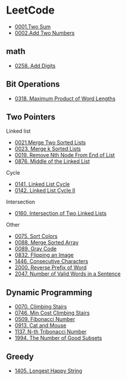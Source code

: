 # LeetCode




- [0001.Two Sum](/docs/leetcode/128/0001.%20Two%20Sum.md)
- [0002.Add Two Numbers](/docs/leetcode/128/0002.%20Add%20Two%20Numbers.md)


## math

- [0258. Add Digits](/docs/leetcode/384/0258.%20Add%20Digits.md)


## Bit Operations

- [0318. Maximum Product of Word Lengths](/docs/leetcode/384/0318.%20Maximum%20Product%20of%20Word%20Lengths.md)



## Two Pointers

Linked list
- [0021.Merge Two Sorted Lists](/docs/leetcode/128/0021.Merge%20Two%20Sorted%20Lists.md)
- [0023. Merge k Sorted Lists](/docs/leetcode/128/0023.%20Merge%20k%20Sorted%20Lists.md)
- [0019. Remove Nth Node From End of List](/docs/leetcode/128/0019.%20Remove%20Nth%20Node%20From%20End%20of%20List.md)
- [0876. Middle of the Linked List](/docs/leetcode/896/0876.%20Middle%20of%20the%20Linked%20List.md)

Cycle  
- [0141. Linked List Cycle](/docs/leetcode/256/0141.%20Linked%20List%20Cycle.md)
- [0142. Linked List Cycle II](/docs/leetcode/256/0142.%20Linked%20List%20Cycle%20II.md)

Intersection
- [0160. Intersection of Two Linked Lists](/docs/leetcode/256/0160.%20Intersection%20of%20Two%20Linked%20Lists.md)





Other
- [0075. Sort Colors](/docs/leetcode/128/0075.%20Sort%20Colors.md)
- [0088. Merge Sorted Array](/docs/leetcode/128/0088.%20Merge%20Sorted%20Array.md)
- [0089. Gray Code](/docs/leetcode/128/0089.%20Gray%20Code.md)
- [0832. Flipping an Image](/docs/leetcode/896/0832.%20Flipping%20an%20Image.md)
- [1446. Consecutive Characters](/docs/leetcode/1536/1446.%20Consecutive%20Characters.md)
- [2000. Reverse Prefix of Word](/docs/leetcode/2048/2000.%20Reverse%20Prefix%20of%20Word.md)
- [2047. Number of Valid Words in a Sentence](/docs/leetcode/2048/2047.%20Number%20of%20Valid%20Words%20in%20a%20Sentence.md)


## Dynamic Programming

- [0070. Climbing Stairs](/docs/leetcode/128/0070.%20Climbing%20Stairs.md)
- [0746. Min Cost Climbing Stairs](/docs/leetcode/768/0746.%20Min%20Cost%20Climbing%20Stairs.md)
- [0509. Fibonacci Number](/docs/leetcode/512/0509.%20Fibonacci%20Number.md)
- [0913. Cat and Mouse](/docs/leetcode/1024/0913.%20Cat%20and%20Mouse.md)
- [1137. N-th Tribonacci Number](/docs/leetcode/1152/1137.%20N-th%20Tribonacci%20Number.md)
- [1994. The Number of Good Subsets](/docs/leetcode/2048/1994.%20The%20Number%20of%20Good%20Subsets.md)
## Greedy

- [1405. Longest Happy String](/docs/leetcode/1408/1405.%20Longest%20Happy%20String.md)